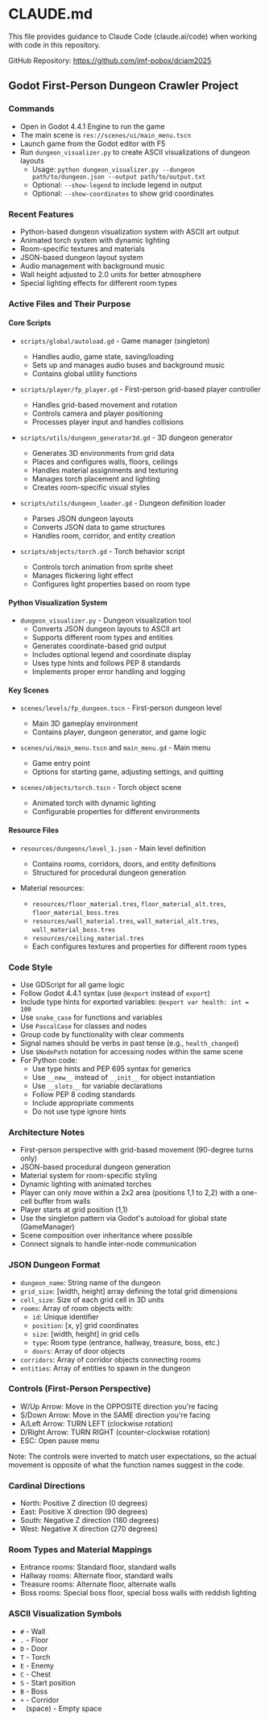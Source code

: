 # CLAUDE.md

This file provides guidance to Claude Code (claude.ai/code) when working with code in this repository.

GitHub Repository: https://github.com/jmf-pobox/dcjam2025

## Godot First-Person Dungeon Crawler Project

### Commands
- Open in Godot 4.4.1 Engine to run the game
- The main scene is `res://scenes/ui/main_menu.tscn`
- Launch game from the Godot editor with F5
- Run `dungeon_visualizer.py` to create ASCII visualizations of dungeon layouts
  - Usage: `python dungeon_visualizer.py --dungeon path/to/dungeon.json --output path/to/output.txt`
  - Optional: `--show-legend` to include legend in output
  - Optional: `--show-coordinates` to show grid coordinates

### Recent Features
- Python-based dungeon visualization system with ASCII art output
- Animated torch system with dynamic lighting
- Room-specific textures and materials
- JSON-based dungeon layout system
- Audio management with background music
- Wall height adjusted to 2.0 units for better atmosphere
- Special lighting effects for different room types

### Active Files and Their Purpose

#### Core Scripts
- `scripts/global/autoload.gd` - Game manager (singleton)
  - Handles audio, game state, saving/loading
  - Sets up and manages audio buses and background music
  - Contains global utility functions

- `scripts/player/fp_player.gd` - First-person grid-based player controller
  - Handles grid-based movement and rotation
  - Controls camera and player positioning
  - Processes player input and handles collisions

- `scripts/utils/dungeon_generator3d.gd` - 3D dungeon generator
  - Generates 3D environments from grid data
  - Places and configures walls, floors, ceilings
  - Handles material assignments and texturing
  - Manages torch placement and lighting
  - Creates room-specific visual styles

- `scripts/utils/dungeon_loader.gd` - Dungeon definition loader
  - Parses JSON dungeon layouts
  - Converts JSON data to game structures
  - Handles room, corridor, and entity creation

- `scripts/objects/torch.gd` - Torch behavior script
  - Controls torch animation from sprite sheet
  - Manages flickering light effect
  - Configures light properties based on room type

#### Python Visualization System
- `dungeon_visualizer.py` - Dungeon visualization tool
  - Converts JSON dungeon layouts to ASCII art
  - Supports different room types and entities
  - Generates coordinate-based grid output
  - Includes optional legend and coordinate display
  - Uses type hints and follows PEP 8 standards
  - Implements proper error handling and logging

#### Key Scenes
- `scenes/levels/fp_dungeon.tscn` - First-person dungeon level
  - Main 3D gameplay environment
  - Contains player, dungeon generator, and game logic

- `scenes/ui/main_menu.tscn` and `main_menu.gd` - Main menu
  - Game entry point
  - Options for starting game, adjusting settings, and quitting

- `scenes/objects/torch.tscn` - Torch object scene
  - Animated torch with dynamic lighting
  - Configurable properties for different environments

#### Resource Files
- `resources/dungeons/level_1.json` - Main level definition
  - Contains rooms, corridors, doors, and entity definitions
  - Structured for procedural dungeon generation

- Material resources:
  - `resources/floor_material.tres`, `floor_material_alt.tres`, `floor_material_boss.tres`
  - `resources/wall_material.tres`, `wall_material_alt.tres`, `wall_material_boss.tres`
  - `resources/ceiling_material.tres`
  - Each configures textures and properties for different room types

### Code Style
- Use GDScript for all game logic
- Follow Godot 4.4.1 syntax (use `@export` instead of `export`)
- Include type hints for exported variables: `@export var health: int = 100`
- Use `snake_case` for functions and variables
- Use `PascalCase` for classes and nodes
- Group code by functionality with clear comments
- Signal names should be verbs in past tense (e.g., `health_changed`)
- Use `$NodePath` notation for accessing nodes within the same scene
- For Python code:
  - Use type hints and PEP 695 syntax for generics
  - Use `__new__` instead of `__init__` for object instantiation
  - Use `__slots__` for variable declarations
  - Follow PEP 8 coding standards
  - Include appropriate comments
  - Do not use type ignore hints

### Architecture Notes
- First-person perspective with grid-based movement (90-degree turns only)
- JSON-based procedural dungeon generation
- Material system for room-specific styling
- Dynamic lighting with animated torches
- Player can only move within a 2x2 area (positions 1,1 to 2,2) with a one-cell buffer from walls
- Player starts at grid position (1,1)
- Use the singleton pattern via Godot's autoload for global state (GameManager)
- Scene composition over inheritance where possible
- Connect signals to handle inter-node communication

### JSON Dungeon Format
- `dungeon_name`: String name of the dungeon
- `grid_size`: [width, height] array defining the total grid dimensions
- `cell_size`: Size of each grid cell in 3D units
- `rooms`: Array of room objects with:
  - `id`: Unique identifier
  - `position`: [x, y] grid coordinates
  - `size`: [width, height] in grid cells
  - `type`: Room type (entrance, hallway, treasure, boss, etc.)
  - `doors`: Array of door objects
- `corridors`: Array of corridor objects connecting rooms
- `entities`: Array of entities to spawn in the dungeon

### Controls (First-Person Perspective)
- W/Up Arrow: Move in the OPPOSITE direction you're facing
- S/Down Arrow: Move in the SAME direction you're facing
- A/Left Arrow: TURN LEFT (clockwise rotation)
- D/Right Arrow: TURN RIGHT (counter-clockwise rotation)
- ESC: Open pause menu

Note: The controls were inverted to match user expectations, so the actual movement is opposite of what the function names suggest in the code.

### Cardinal Directions
- North: Positive Z direction (0 degrees)
- East: Positive X direction (90 degrees)
- South: Negative Z direction (180 degrees)
- West: Negative X direction (270 degrees)

### Room Types and Material Mappings
- Entrance rooms: Standard floor, standard walls
- Hallway rooms: Alternate floor, standard walls
- Treasure rooms: Alternate floor, alternate walls
- Boss rooms: Special boss floor, special boss walls with reddish lighting

### ASCII Visualization Symbols
- `#` - Wall
- `.` - Floor
- `D` - Door
- `T` - Torch
- `E` - Enemy
- `C` - Chest
- `S` - Start position
- `B` - Boss
- `+` - Corridor
- ` ` (space) - Empty space